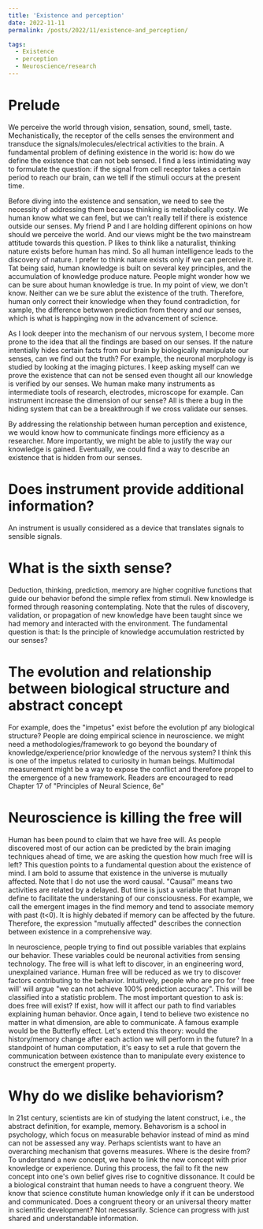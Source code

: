 ```yaml
---
title: 'Existence and perception'
date: 2022-11-11
permalink: /posts/2022/11/existence-and_perception/

tags:
  - Existence
  - perception
  - Neuroscience/research
---
```

# Prelude
We perceive the world through vision, sensation, sound, smell, taste. Mechanistically, the receptor of the cells senses the environment and transduce the signals/molecules/electrical activities to the brain. A fundamental problem of defining existence in the world is: how do we define the existence that can not beb sensed. I find a less intimidating way to formulate the question: if the signal from cell receptor takes a certain period to reach our brain, can we tell if the stimuli occurs at the present time.

Before diving into the existence and sensation, we need to see the necessity of addressing them because thinking is metabolically costy. We human know what we can feel, but we can't really tell if there is existence outside our senses. My friend P and I are holding different opinions on how should we perceive the world. And our views might be the two mainstream attitude towards this question. P likes to think like a naturalist, thinking nature exists before human has mind. So all human intelligence leads to the discovery of nature. I prefer to think nature exists only if we can perceive it. Tat being said, human knowledge is built on several key principles, and the accumulation of knowledge produce nature. People might wonder how we can be sure about human knowledge is true. In my point of view, we don't know. Neither can we be sure ablut the existence of the truth. Therefore, human only correct their knowledge when they found contradiction, for xample, the difference betwwen prediction from theory and our senses, which is what is happinging now in the advancement of science.

As I look deeper into the mechanism of our nervous system, I become more prone to the idea that all the findings are based on our senses. If the nature intentially hides certain facts from our brain by biologically manipulate our senses, can we find out the truth? For example, the neuronal morphology is studied by looking at the imaging pictures. I keep asking myself can we prove the existence that can not be sensed even thought all our knowledge is verified by our senses. We human make many instruments as intermediate tools of research, electrodes, microscope for example. Can instrument increase the dimension of our sense? All is there a bug in the hiding system that can be a breakthrough if we cross validate our senses.

By addressing the relationship between human perception and existence, we would know how to communicate findings more efficiency as a researcher. More importantly, we might be able to justify the way our knowledge is gained. Eventually, we could find a way to describe an existence that is hidden from our senses.

# Does instrument provide additional information?
An instrument is usually considered as a device that translates signals to sensible signals. 

# What is the sixth sense?
Deduction, thinking, prediction, memory are higher cognitive functions that guide our behavior befond the simple reflex from stimuli. New knowledge is formed through reasoning contemplating. Note that the rules of discovery, validation, or propagation of new knowledge have been taught since we had memory and interacted with the environment. The fundamental question is that: Is the principle of knowledge accumulation restricted by our senses?

# The evolution and relationship between biological structure and abstract concept
For example, does the "impetus" exist before the evolution pf any biological structure? People are doing empirical science in neuroscience. we might need a methodologies/framework to go beyond the boundary of knowledge/experience/prior knowledge of the nervous system? I think this is one of the impetus related to curiosity in human beings. Multimodal measurement might be a way to expose the conflict and therefore propel to the emergence of a new framework. Readers are encouraged to read Chapter 17 of "Principles of Neural Science, 6e"

# Neuroscience is killing the free will
Human has been pound to claim that we have free will. As people discovered most of our action can be predicted by the brain imaging techniques ahead of time, we are asking the question how much free will is left? This question points to a fundamental question about the existence of mind. I am bold to assume that existence in the universe is mutually affected. Note that I do not use the word causal. "Causal" means two activities are related by a delayed. But time is just a variable that human define to facilitate the understaning of our consciousness. For example, we call the emergent images in the find memory and tend to associate memory with past (t<0). It is highly debated if memory can be affected by the future. Therefore, the expression "mutually affected" describes the connection between existence in a comprehensive way.

In neuroscience, people trying to find out possible variables that explains our behavior. These variables could be neuronal activities from sensing technology. The free will is what left to discover, in an engineering word, unexplained variance. Human free will be reduced as we try to discover factors contributing to the behavior. Intuitively, people who are pro for ' free will' will argue "we can not achieve 100% prediction accuracy". This will be classified into a statistic problem. The most important question to ask is: does free will exist? If exist, how will it affect our path to find variables explaining human behavior. Once again, I tend to believe two existence no matter in what dimension, are able to communicate. A famous example would be the Butterfly effect. Let's extend this theory: would the history/memory change after each action we will perform in the future? In a standpoint of human computation, it's easy to set a rule that govern the communication between existence than to manipulate every existence to construct the emergent property.

# Why do we dislike behaviorism?
In 21st century, scientists are kin of studying the latent construct, i.e., the abstract definition, for example, memory.  Behavorism is a school in psychology, which focus on measurable behavior instead of mind as mind can not be assessed any way.  Perhaps scientists want to have an overarching mechanism that governs measures.  Where is the desire from? To understand a new concept, we have to link the new concept with prior knowledge or experience.  During this process, the fail to fit the new concept into one's own belief gives rise to cognitive dissonance. It could be a biological constraint that human needs to have a congruent theory. We know that science constitute human knowledge only if it can be understood and communicated. Does a congruent theory or an universal theory matter in scientific development? Not necessarily. Science can progress with just shared and understandable information.
